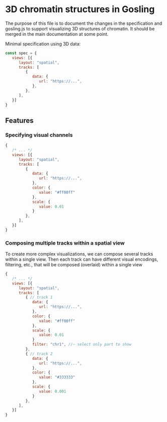 # 3D chromatin structures in Gosling

The purpose of this file is to document the changes in the specification and
gosling.js to support visualizing 3D structures of chromatin. It should be
merged in the main documentation at some point.

Minimal specification using 3D data:

```javascript
const spec = {
   views: [{
      layout: "spatial",
      tracks: [
         {
            data: {
               url: "https://...",
            },
         },
      ],
   }]
}
```

## Features

### Specifying visual channels
```javascript
{
   /* ... */
   views: [{
      layout: "spatial",
      tracks: [
         {
            data: {
               url: "https://...",
            },
            color: {
               value: "#ff00ff"
            },
            scale: {
               value: 0.01
            }
         },
      ],
   }]
}
```

### Composing multiple tracks within a spatial view

To create more complex visualizations, we can compose several tracks within a
single view. Then each track can have different visual encodings, filtering,
etc., that will be composed (overlaid) within a single view

```javascript
{
   /* ... */
   views: [{
      layout: "spatial",
      tracks: [
         { // track 1
            data: {
               url: "https://...",
            },
            color: {
               value: "#ff00ff"
            },
            scale: {
               value: 0.01
            }
            filter: "chr1", //~ select only part to show
         },
         { // track 2
            data: {
               url: "https://...",
            },
            color: {
               value: "#333333"
            },
            scale: {
               value: 0.001
            }
         },
      ],
   }]
}
```
